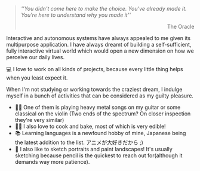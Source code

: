 > *''You didn't come here to make the choice. You've already made it. You're here to understand why you made it''* <br>
> <div dir="rtl">The Oracle</div></p>

Interactive and autonomous systems have always appealed to me given its multipurpose application. 
I have always dreamt of building a self-sufficient, fully interactive virtual world which would open a new dimension on how we perceive our daily lives.<br>

💻 I love to work on all kinds of projects, because every little thing helps when you least expect it.<br>

When I'm not studying or working towards the craziest dream, I indulge myself in a bunch of activities that can be considered as my guilty pleasure.
- 🎸🎻 One of them is playing heavy metal songs on my guitar or some classical on the violin (Two ends of the spectrum? On closer inspection they're very similar)
- 🥘🍰 I also love to cook and bake, most of which is very edible!
- 📚 Learning languages is a newfound hobby of mine, Japanese being the latest addition to the list. アニメが大好きだから ;)
- 🎨 I also like to sketch portraits and paint landscapes! It's usually sketching because pencil is the quickest to reach out for(although it demands way more patience).


<!--
**TheSteelFist/TheSteelFist** is a ✨ _special_ ✨ repository because its `README.md` (this file) appears on your GitHub profile.

Here are some ideas to get you started:

- 🔭 I’m currently working on ...
- 🌱 I’m currently learning ...
- 👯 I’m looking to collaborate on ...
- 🤔 I’m looking for help with ...
- 💬 Ask me about ...
- 📫 How to reach me: ...
- 😄 Pronouns: ...
- ⚡ Fun fact: ...
-->
